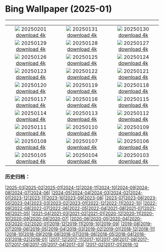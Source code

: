# Bing Wallpaper (2025-01)
**************
| | | |
| :----: | :----: | :----: |
| ![](https://www.bing.com/th?id=OHR.FestungKonigsteinElbsandsteingebirge_IT-IT3107556613_1920x1080.jpg) 20250201 [download 4k](https://www.bing.com/th?id=OHR.FestungKonigsteinElbsandsteingebirge_IT-IT3107556613_UHD.jpg) | ![](https://www.bing.com/th?id=OHR.PlainsZebra_IT-IT2615421914_1920x1080.jpg) 20250131 [download 4k](https://www.bing.com/th?id=OHR.PlainsZebra_IT-IT2615421914_UHD.jpg) | ![](https://www.bing.com/th?id=OHR.OrdesaSpain_IT-IT2526212966_1920x1080.jpg) 20250130 [download 4k](https://www.bing.com/th?id=OHR.OrdesaSpain_IT-IT2526212966_UHD.jpg) |
| ![](https://www.bing.com/th?id=OHR.LunarDragon_IT-IT2211011304_1920x1080.jpg) 20250129 [download 4k](https://www.bing.com/th?id=OHR.LunarDragon_IT-IT2211011304_UHD.jpg) | ![](https://www.bing.com/th?id=OHR.Piedmont_IT-IT1689633679_1920x1080.jpg) 20250128 [download 4k](https://www.bing.com/th?id=OHR.Piedmont_IT-IT1689633679_UHD.jpg) | ![](https://www.bing.com/th?id=OHR.CanyonSnow_IT-IT1813827101_1920x1080.jpg) 20250127 [download 4k](https://www.bing.com/th?id=OHR.CanyonSnow_IT-IT1813827101_UHD.jpg) |
| ![](https://www.bing.com/th?id=OHR.FrostedBeech_IT-IT1757566579_1920x1080.jpg) 20250126 [download 4k](https://www.bing.com/th?id=OHR.FrostedBeech_IT-IT1757566579_UHD.jpg) | ![](https://www.bing.com/th?id=OHR.PortoSunset_IT-IT1632622830_1920x1080.jpg) 20250125 [download 4k](https://www.bing.com/th?id=OHR.PortoSunset_IT-IT1632622830_UHD.jpg) | ![](https://www.bing.com/th?id=OHR.IcelandGeyser_IT-IT1394965765_1920x1080.jpg) 20250124 [download 4k](https://www.bing.com/th?id=OHR.IcelandGeyser_IT-IT1394965765_UHD.jpg) |
| ![](https://www.bing.com/th?id=OHR.DeerValley_IT-IT9318398790_1920x1080.jpg) 20250123 [download 4k](https://www.bing.com/th?id=OHR.DeerValley_IT-IT9318398790_UHD.jpg) | ![](https://www.bing.com/th?id=OHR.PetraMonastery_IT-IT8921152499_1920x1080.jpg) 20250122 [download 4k](https://www.bing.com/th?id=OHR.PetraMonastery_IT-IT8921152499_UHD.jpg) | ![](https://www.bing.com/th?id=OHR.DutchSquirrel_IT-IT0079565716_1920x1080.jpg) 20250121 [download 4k](https://www.bing.com/th?id=OHR.DutchSquirrel_IT-IT0079565716_UHD.jpg) |
| ![](https://www.bing.com/th?id=OHR.CadizSpain_IT-IT4747642623_1920x1080.jpg) 20250120 [download 4k](https://www.bing.com/th?id=OHR.CadizSpain_IT-IT4747642623_UHD.jpg) | ![](https://www.bing.com/th?id=OHR.CortinaAmpezzo_IT-IT8151089763_1920x1080.jpg) 20250119 [download 4k](https://www.bing.com/th?id=OHR.CortinaAmpezzo_IT-IT8151089763_UHD.jpg) | ![](https://www.bing.com/th?id=OHR.WhiteSandsNP_IT-IT7416154003_1920x1080.jpg) 20250118 [download 4k](https://www.bing.com/th?id=OHR.WhiteSandsNP_IT-IT7416154003_UHD.jpg) |
| ![](https://www.bing.com/th?id=OHR.NapoliPizza_IT-IT7432865458_1920x1080.jpg) 20250117 [download 4k](https://www.bing.com/th?id=OHR.NapoliPizza_IT-IT7432865458_UHD.jpg) | ![](https://www.bing.com/th?id=OHR.PinnaclesPeaks_IT-IT7170476013_1920x1080.jpg) 20250116 [download 4k](https://www.bing.com/th?id=OHR.PinnaclesPeaks_IT-IT7170476013_UHD.jpg) | ![](https://www.bing.com/th?id=OHR.MuseumCourt_IT-IT0217909528_1920x1080.jpg) 20250115 [download 4k](https://www.bing.com/th?id=OHR.MuseumCourt_IT-IT0217909528_UHD.jpg) |
| ![](https://www.bing.com/th?id=OHR.NeptunesGrotto_IT-IT6948130051_1920x1080.jpg) 20250114 [download 4k](https://www.bing.com/th?id=OHR.NeptunesGrotto_IT-IT6948130051_UHD.jpg) | ![](https://www.bing.com/th?id=OHR.CoastalWales_IT-IT6663007380_1920x1080.jpg) 20250113 [download 4k](https://www.bing.com/th?id=OHR.CoastalWales_IT-IT6663007380_UHD.jpg) | ![](https://www.bing.com/th?id=OHR.CrescentTail_IT-IT6327285395_1920x1080.jpg) 20250112 [download 4k](https://www.bing.com/th?id=OHR.CrescentTail_IT-IT6327285395_UHD.jpg) |
| ![](https://www.bing.com/th?id=OHR.MeknesMorocco_IT-IT5907061739_1920x1080.jpg) 20250111 [download 4k](https://www.bing.com/th?id=OHR.MeknesMorocco_IT-IT5907061739_UHD.jpg) | ![](https://www.bing.com/th?id=OHR.BubbleLake_IT-IT6583176586_1920x1080.jpg) 20250110 [download 4k](https://www.bing.com/th?id=OHR.BubbleLake_IT-IT6583176586_UHD.jpg) | ![](https://www.bing.com/th?id=OHR.NamibiaDunes_IT-IT8256486695_1920x1080.jpg) 20250109 [download 4k](https://www.bing.com/th?id=OHR.NamibiaDunes_IT-IT8256486695_UHD.jpg) |
| ![](https://www.bing.com/th?id=OHR.GreatWallStairs_IT-IT6218183610_1920x1080.jpg) 20250108 [download 4k](https://www.bing.com/th?id=OHR.GreatWallStairs_IT-IT6218183610_UHD.jpg) | ![](https://www.bing.com/th?id=OHR.FestaTricoloreDolomites_IT-IT0168095926_1920x1080.jpg) 20250107 [download 4k](https://www.bing.com/th?id=OHR.FestaTricoloreDolomites_IT-IT0168095926_UHD.jpg) | ![](https://www.bing.com/th?id=OHR.RavennaBasilica_IT-IT9888465442_1920x1080.jpg) 20250106 [download 4k](https://www.bing.com/th?id=OHR.RavennaBasilica_IT-IT9888465442_UHD.jpg) |
| ![](https://www.bing.com/th?id=OHR.BouldersNZ_IT-IT9574087004_1920x1080.jpg) 20250105 [download 4k](https://www.bing.com/th?id=OHR.BouldersNZ_IT-IT9574087004_UHD.jpg) | ![](https://www.bing.com/th?id=OHR.VietnamFalls_IT-IT3525554686_1920x1080.jpg) 20250104 [download 4k](https://www.bing.com/th?id=OHR.VietnamFalls_IT-IT3525554686_UHD.jpg) | ![](https://www.bing.com/th?id=OHR.TolkienOxford_IT-IT9082436970_1920x1080.jpg) 20250103 [download 4k](https://www.bing.com/th?id=OHR.TolkienOxford_IT-IT9082436970_UHD.jpg) |

### 历史归档：

|[2025-03](/../2025-03/2025-03.md)|[2025-02](/../2025-02/2025-02.md)|[2025-01](/2025-01.md)|[2024-12](/../2024-12/2024-12.md)|[2024-11](/../2024-11/2024-11.md)|[2024-10](/../2024-10/2024-10.md)|[2024-09](/../2024-09/2024-09.md)|[2024-08](/../2024-08/2024-08.md)|[2024-07](/../2024-07/2024-07.md)|[2024-06](/../2024-06/2024-06.md)|
|[2024-05](/../2024-05/2024-05.md)|[2024-04](/../2024-04/2024-04.md)|[2024-03](/../2024-03/2024-03.md)|[2024-02](/../2024-02/2024-02.md)|[2024-01](/../2024-01/2024-01.md)|[2023-12](/../2023-12/2023-12.md)|[2023-11](/../2023-11/2023-11.md)|[2023-10](/../2023-10/2023-10.md)|[2023-09](/../2023-09/2023-09.md)|[2023-08](/../2023-08/2023-08.md)|
|[2023-07](/../2023-07/2023-07.md)|[2023-06](/../2023-06/2023-06.md)|[2023-05](/../2023-05/2023-05.md)|[2023-04](/../2023-04/2023-04.md)|[2023-03](/../2023-03/2023-03.md)|[2023-02](/../2023-02/2023-02.md)|[2023-01](/../2023-01/2023-01.md)|[2022-12](/../2022-12/2022-12.md)|[2022-11](/../2022-11/2022-11.md)|[2022-10](/../2022-10/2022-10.md)|
|[2022-09](/../2022-09/2022-09.md)|[2022-08](/../2022-08/2022-08.md)|[2022-07](/../2022-07/2022-07.md)|[2022-06](/../2022-06/2022-06.md)|[2022-05](/../2022-05/2022-05.md)|[2022-04](/../2022-04/2022-04.md)|[2021-08](/../2021-08/2021-08.md)|[2021-07](/../2021-07/2021-07.md)|[2021-06](/../2021-06/2021-06.md)|[2021-05](/../2021-05/2021-05.md)|
|[2021-04](/../2021-04/2021-04.md)|[2021-03](/../2021-03/2021-03.md)|[2021-02](/../2021-02/2021-02.md)|[2021-01](/../2021-01/2021-01.md)|[2020-12](/../2020-12/2020-12.md)|[2020-11](/../2020-11/2020-11.md)|[2020-10](/../2020-10/2020-10.md)|[2020-09](/../2020-09/2020-09.md)|[2020-08](/../2020-08/2020-08.md)|[2020-07](/../2020-07/2020-07.md)|
|[2020-06](/../2020-06/2020-06.md)|[2020-05](/../2020-05/2020-05.md)|[2020-04](/../2020-04/2020-04.md)|[2020-03](/../2020-03/2020-03.md)|[2020-02](/../2020-02/2020-02.md)|[2020-01](/../2020-01/2020-01.md)|[2019-12](/../2019-12/2019-12.md)|[2019-11](/../2019-11/2019-11.md)|[2019-10](/../2019-10/2019-10.md)|[2019-09](/../2019-09/2019-09.md)|
|[2019-08](/../2019-08/2019-08.md)|[2019-07](/../2019-07/2019-07.md)|[2019-06](/../2019-06/2019-06.md)|[2019-05](/../2019-05/2019-05.md)|[2019-04](/../2019-04/2019-04.md)|[2019-03](/../2019-03/2019-03.md)|[2019-02](/../2019-02/2019-02.md)|[2019-01](/../2019-01/2019-01.md)|[2018-12](/../2018-12/2018-12.md)|[2018-11](/../2018-11/2018-11.md)|
|[2018-10](/../2018-10/2018-10.md)|[2018-09](/../2018-09/2018-09.md)|[2018-08](/../2018-08/2018-08.md)|[2018-07](/../2018-07/2018-07.md)|[2018-06](/../2018-06/2018-06.md)|[2018-05](/../2018-05/2018-05.md)|[2018-04](/../2018-04/2018-04.md)|[2018-03](/../2018-03/2018-03.md)|[2018-02](/../2018-02/2018-02.md)|[2018-01](/../2018-01/2018-01.md)|
|[2017-12](/../2017-12/2017-12.md)|[2017-11](/../2017-11/2017-11.md)|[2017-10](/../2017-10/2017-10.md)|[2017-09](/../2017-09/2017-09.md)|[2017-08](/../2017-08/2017-08.md)|[2017-07](/../2017-07/2017-07.md)|[2017-06](/../2017-06/2017-06.md)|[2017-05](/../2017-05/2017-05.md)|[2017-04](/../2017-04/2017-04.md)|[2017-03](/../2017-03/2017-03.md)|
|[2017-02](/../2017-02/2017-02.md)|[2017-01](/../2017-01/2017-01.md)|[2016-12](/../2016-12/2016-12.md)